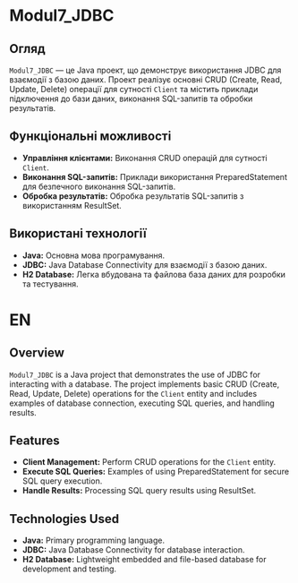 # Modul7_JDBC

## Огляд
`Modul7_JDBC` — це Java проект, що демонструє використання JDBC для взаємодії з базою даних. Проект реалізує основні CRUD (Create, Read, Update, Delete) операції для сутності `Client` та містить приклади підключення до бази даних, виконання SQL-запитів та обробки результатів.

## Функціональні можливості
- **Управління клієнтами:** Виконання CRUD операцій для сутності `Client`.
- **Виконання SQL-запитів:** Приклади використання PreparedStatement для безпечного виконання SQL-запитів.
- **Обробка результатів:** Обробка результатів SQL-запитів з використанням ResultSet.

## Використані технології
- **Java:** Основна мова програмування.
- **JDBC:** Java Database Connectivity для взаємодії з базою даних.
- **H2 Database:** Легка вбудована та файлова база даних для розробки та тестування.

# EN

## Overview
`Modul7_JDBC` is a Java project that demonstrates the use of JDBC for interacting with a database. The project implements basic CRUD (Create, Read, Update, Delete) operations for the `Client` entity and includes examples of database connection, executing SQL queries, and handling results.

## Features
- **Client Management:** Perform CRUD operations for the `Client` entity.
- **Execute SQL Queries:** Examples of using PreparedStatement for secure SQL query execution.
- **Handle Results:** Processing SQL query results using ResultSet.

## Technologies Used
- **Java:** Primary programming language.
- **JDBC:** Java Database Connectivity for database interaction.
- **H2 Database:** Lightweight embedded and file-based database for development and testing.
  
